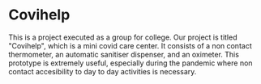 # Covihelp
This is a project executed as a group for college.
Our project is titled "Covihelp", which is a mini covid care center.
It consists of a non contact thermometer, an automatic sanitiser dispenser, and an oximeter.
This prototype is extremely useful, especially during the pandemic where non contact accesibility to day to day activities is necessary.
